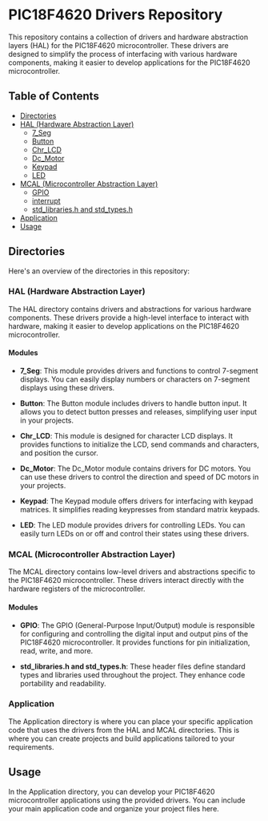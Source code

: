 # PIC18F4620 Drivers Repository

This repository contains a collection of drivers and hardware abstraction layers (HAL) for the PIC18F4620 microcontroller. These drivers are designed to simplify the process of interfacing with various hardware components, making it easier to develop applications for the PIC18F4620 microcontroller.

## Table of Contents

- [Directories](#directories)
- [HAL (Hardware Abstraction Layer)](#hal-hardware-abstraction-layer)
  - [7_Seg](HAL/7_Seg)
  - [Button](HAL/Buttonn)
  - [Chr_LCD](HAL/Chr_LCD)
  - [Dc_Motor](HAL/Dc_Motorr)
  - [Keypad](HAL/Keypad)
  - [LED](HAL/LED)
- [MCAL (Microcontroller Abstraction Layer)](#mcal-microcontroller-abstraction-layer)
  - [GPIO](MCAL/GPIO)
  - [interrupt](MCAL/interrupt)
  - [std_libraries.h and std_types.h](#std_librariesh-and-std_typesh)
- [Application](#application)
- [Usage](#usage)

## Directories

Here's an overview of the directories in this repository:

### HAL (Hardware Abstraction Layer)

The HAL directory contains drivers and abstractions for various hardware components. These drivers provide a high-level interface to interact with hardware, making it easier to develop applications on the PIC18F4620 microcontroller.

#### Modules

- **7_Seg**: This module provides drivers and functions to control 7-segment displays. You can easily display numbers or characters on 7-segment displays using these drivers.

- **Button**: The Button module includes drivers to handle button input. It allows you to detect button presses and releases, simplifying user input in your projects.

- **Chr_LCD**: This module is designed for character LCD displays. It provides functions to initialize the LCD, send commands and characters, and position the cursor.

- **Dc_Motor**: The Dc_Motor module contains drivers for DC motors. You can use these drivers to control the direction and speed of DC motors in your projects.

- **Keypad**: The Keypad module offers drivers for interfacing with keypad matrices. It simplifies reading keypresses from standard matrix keypads.

- **LED**: The LED module provides drivers for controlling LEDs. You can easily turn LEDs on or off and control their states using these drivers.

### MCAL (Microcontroller Abstraction Layer)

The MCAL directory contains low-level drivers and abstractions specific to the PIC18F4620 microcontroller. These drivers interact directly with the hardware registers of the microcontroller.

#### Modules

- **GPIO**: The GPIO (General-Purpose Input/Output) module is responsible for configuring and controlling the digital input and output pins of the PIC18F4620 microcontroller. It provides functions for pin initialization, read, write, and more.

- **std_libraries.h and std_types.h**: These header files define standard types and libraries used throughout the project. They enhance code portability and readability.

### Application

The Application directory is where you can place your specific application code that uses the drivers from the HAL and MCAL directories. This is where you can create projects and build applications tailored to your requirements.

## Usage

In the Application directory, you can develop your PIC18F4620 microcontroller applications using the provided drivers. You can include your main application code and organize your project files here.

